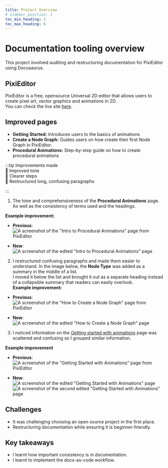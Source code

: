 ```yaml
---
title: Project Overview
# sidebar_position: 1
toc_min_heading: 2
toc_max_heading: 6
---
```


# Documentation tooling overview 
This project involved auditing and restructuring documentation for PixiEditor using Docusaurus.

## PixiEditor
PixiEditor is a free, opensource Universal 2D editor that allows users to create pixel art, vector graphics and animations in 2D.  
You can check the live site [here](https://pixieditor.net).

## Improved pages
- **Getting Started:** Introduces users to the basics of animations
- **Create a Node Graph:** Guides users on how create their first Node Graph in PixiEditor.
- **Procedural Animations:** Step-by-step guide on how to create procedural animations


:::tip  Improvements made  
📝 Improved tone  
📝 Clearer steps  
📝 Restructured long, confusing paragraphs

:::


1. The tone and comprehensiveness of the **Procedural Animations** page. As well as the consistency of terms used and the headings.  
 
**Example improvement:** 
- **Previous**:  
![A screenshot of the "Intro to Procedural Animations" page from PixiEditor](./img/procedural-animations-actual.png)

- **New**:   
![A screenshot of the edited "Intro to Procedural Animations" page](./img/procedural-animations-edited.png)  


2. I restructured confusing paragraphs and made them easier to understand. In the image below, the **Node Type** was added as a summary in the middle of a list.   
I moved it below the list and brought it out as a separate heading instead of a collapsible summary that readers can easily overlook.  
**Example improvement:** 
- **Previous**: 
![A screenshot of the "How to Create a Node Graph" page from PixiEditor](./img/nodes-actual.png)

- **New**:  
![A screenshot of the edited "How to Create a Node Graph" page](./img/nodes-edited.png)  


3. I noticed information on the [Getting started with animations](docs/documentation-tooling/getting-started.md) page was scattered and confusing so I grouped similar information.  

**Example improvement**  

- **Previous**:  
![A screenshot of the "Getting Started with Animations" page from PixiEditor](./img/start-animations-actual.png)

- **New**:  
![A screenshot of the edited "Getting Started with Animations" page](./img/start-animations-edited1.png)  
![A screenshot of the second edited "Getting Started with Animations" page](./img/start-animations-edited2.png)  




## Challenges
- It was challenging choosing an open source project in the first place. 
- Restructuring documentation while ensuring it is beginner-friendly. 


## Key takeaways
- I learnt how important consistency is in documentation. 
- I learnt to implement the docs-as-code workflow.